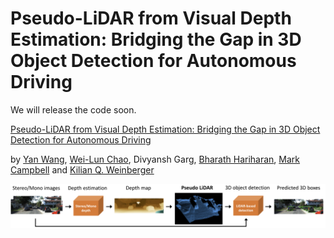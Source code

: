 # Pseudo-LiDAR from Visual Depth Estimation: Bridging the Gap in 3D Object Detection for Autonomous Driving
We will release the code soon.

[
Pseudo-LiDAR from Visual Depth Estimation: Bridging the Gap in 3D Object Detection for Autonomous Driving](https://arxiv.org/abs/1812.07179)

by [Yan Wang](https://www.cs.cornell.edu/~yanwang/), [Wei-Lun Chao](http://www-scf.usc.edu/~weilunc/), Divyansh Garg, [Bharath Hariharan](http://home.bharathh.info/), [Mark Campbell](https://campbell.mae.cornell.edu/) and [Kilian Q. Weinberger](http://kilian.cs.cornell.edu/)

![Figure](figures/cvpr2018-pipeline.png)
